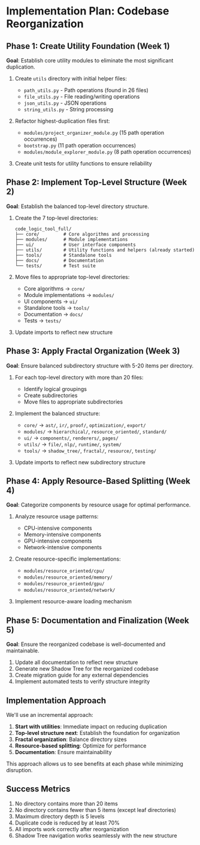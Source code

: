 # Implementation Plan: Codebase Reorganization

## Phase 1: Create Utility Foundation (Week 1)

**Goal**: Establish core utility modules to eliminate the most significant duplication.

1. Create `utils` directory with initial helper files:
   - `path_utils.py` - Path operations (found in 26 files)
   - `file_utils.py` - File reading/writing operations
   - `json_utils.py` - JSON operations
   - `string_utils.py` - String processing

2. Refactor highest-duplication files first:
   - `modules/project_organizer_module.py` (15 path operation occurrences)
   - `bootstrap.py` (11 path operation occurrences)
   - `modules/module_explorer_module.py` (8 path operation occurrences)

3. Create unit tests for utility functions to ensure reliability

## Phase 2: Implement Top-Level Structure (Week 2)

**Goal**: Establish the balanced top-level directory structure.

1. Create the 7 top-level directories:
   ```
   code_logic_tool_full/
   ├── core/         # Core algorithms and processing
   ├── modules/      # Module implementations
   ├── ui/           # User interface components
   ├── utils/        # Utility functions and helpers (already started)
   ├── tools/        # Standalone tools
   ├── docs/         # Documentation
   └── tests/        # Test suite
   ```

2. Move files to appropriate top-level directories:
   - Core algorithms → `core/`
   - Module implementations → `modules/`
   - UI components → `ui/`
   - Standalone tools → `tools/`
   - Documentation → `docs/`
   - Tests → `tests/`

3. Update imports to reflect new structure

## Phase 3: Apply Fractal Organization (Week 3)

**Goal**: Ensure balanced subdirectory structure with 5-20 items per directory.

1. For each top-level directory with more than 20 files:
   - Identify logical groupings
   - Create subdirectories
   - Move files to appropriate subdirectories

2. Implement the balanced structure:
   - `core/` → `ast/`, `ir/`, `proof/`, `optimization/`, `export/`
   - `modules/` → `hierarchical/`, `resource_oriented/`, `standard/`
   - `ui/` → `components/`, `renderers/`, `pages/`
   - `utils/` → `file/`, `nlp/`, `runtime/`, `system/`
   - `tools/` → `shadow_tree/`, `fractal/`, `resource/`, `testing/`

3. Update imports to reflect new subdirectory structure

## Phase 4: Apply Resource-Based Splitting (Week 4)

**Goal**: Categorize components by resource usage for optimal performance.

1. Analyze resource usage patterns:
   - CPU-intensive components
   - Memory-intensive components
   - GPU-intensive components
   - Network-intensive components

2. Create resource-specific implementations:
   - `modules/resource_oriented/cpu/`
   - `modules/resource_oriented/memory/`
   - `modules/resource_oriented/gpu/`
   - `modules/resource_oriented/network/`

3. Implement resource-aware loading mechanism

## Phase 5: Documentation and Finalization (Week 5)

**Goal**: Ensure the reorganized codebase is well-documented and maintainable.

1. Update all documentation to reflect new structure
2. Generate new Shadow Tree for the reorganized codebase
3. Create migration guide for any external dependencies
4. Implement automated tests to verify structure integrity

## Implementation Approach

We'll use an incremental approach:

1. **Start with utilities**: Immediate impact on reducing duplication
2. **Top-level structure next**: Establish the foundation for organization
3. **Fractal organization**: Balance directory sizes
4. **Resource-based splitting**: Optimize for performance
5. **Documentation**: Ensure maintainability

This approach allows us to see benefits at each phase while minimizing disruption.

## Success Metrics

1. No directory contains more than 20 items
2. No directory contains fewer than 5 items (except leaf directories)
3. Maximum directory depth is 5 levels
4. Duplicate code is reduced by at least 70%
5. All imports work correctly after reorganization
6. Shadow Tree navigation works seamlessly with the new structure
